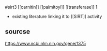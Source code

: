 #sirt3 
[[carnitin]] [[palmitoyl]] [[transferase]] 1

* existing literature linking it to [[SIRT]] activity

## sourcse
https://www.ncbi.nlm.nih.gov/gene/1375

